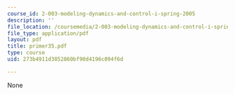 ```yaml
---
course_id: 2-003-modeling-dynamics-and-control-i-spring-2005
description: ''
file_location: /coursemedia/2-003-modeling-dynamics-and-control-i-spring-2005/273b4911d3852860bf90d4196c094f6d_primer35.pdf
file_type: application/pdf
layout: pdf
title: primer35.pdf
type: course
uid: 273b4911d3852860bf90d4196c094f6d

---
```

None